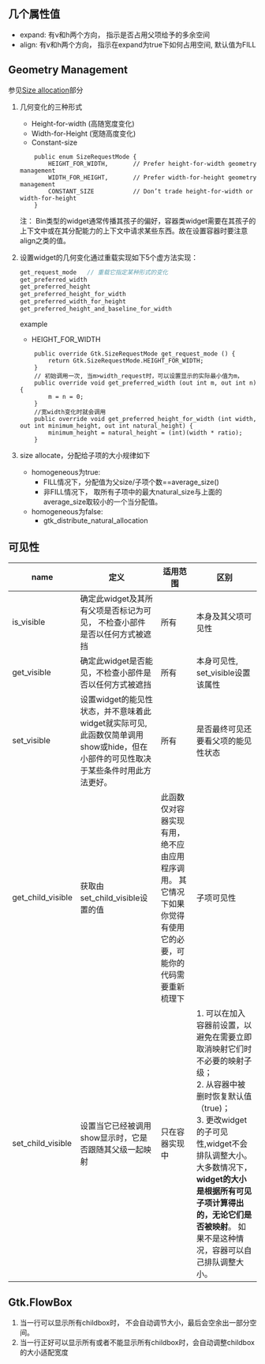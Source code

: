 ## 几个属性值
- expand: 有v和h两个方向， 指示是否占用父项给予的多余空间
- align: 有v和h两个方向， 指示在expand为true下如何占用空间, 默认值为FILL
## Geometry Management 
参见[Size allocation](https://wiki.gnome.org/HowDoI/CustomWidgets#What_virtual_functions_to_implement.3F)部分

1. 几何变化的三种形式
    - Height-for-width (高随宽度变化)
    - Width-for-Height (宽随高度变化)
    - Constant-size
    ```
        public enum SizeRequestMode {
            HEIGHT_FOR_WIDTH,       // Prefer height-for-width geometry management
            WIDTH_FOR_HEIGHT,       // Prefer width-for-height geometry management
            CONSTANT_SIZE           // Don’t trade height-for-width or width-for-height
        }
    ```
    注： Bin类型的widget通常传播其孩子的偏好，容器类widget需要在其孩子的上下文中或在其分配能力的上下文中请求某些东西。故在设置容器时要注意align之类的值。

2. 设置widget的几何变化通过重载实现如下5个虚方法实现：
    ```c
    get_request_mode   // 重载它指定某种形式的变化
    get_preferred_width
    get_preferred_height
    get_preferred_height_for_width
    get_preferred_width_for_height
    get_preferred_height_and_baseline_for_width
    ```

    example
    - HEIGHT_FOR_WIDTH
    ```vala
        public override Gtk.SizeRequestMode get_request_mode () {
            return Gtk.SizeRequestMode.HEIGHT_FOR_WIDTH;
        }
        // 初始调用一次, 当m>width_request时，可以设置显示的实际最小值为m，
        public override void get_preferred_width (out int m, out int n) {
            m = n = 0;
        }
        //宽width变化时就会调用
        public override void get_preferred_height_for_width (int width, out int minimum_height, out int natural_height) {
            minimum_height = natural_height = (int)(width * ratio);
        }
    ```

3. size allocate，分配给子项的大小规律如下
    - homogeneous为true:
        - FILL情况下，分配值为父size/子项个数==average_size()
        - 非FILL情况下， 取所有子项中的最大natural_size与上面的average_size取较小的一个当分配值。
    - homogeneous为false:
        - gtk_distribute_natural_allocation

## 可见性
name | 定义 | 适用范围 | 区别 
-|-|-|-
is_visible | 确定此widget及其所有父项是否标记为可见， 不检查小部件是否以任何方式被遮挡  | 所有 |   本身及其父项可见性
get_visible | 确定此widget是否能见，不检查小部件是否以任何方式被遮挡 |所有 | 本身可见性, set_visible设置该属性
set_visible | 设置widget的能见性状态，并不意味着此widget就实际可见, 此函数仅简单调用show或hide，但在小部件的可见性取决于某些条件时用此方法更好。| 所有 | 是否最终可见还要看父项的能见性状态
get_child_visible | 获取由set_child_visible设置的值 | 此函数仅对容器实现有用，绝不应由应用程序调用。 其它情况下如果你觉得有使用它的必要，可能你的代码需要重新梳理下 |  子项可见性
set_child_visible | 设置当它已经被调用show显示时，它是否跟随其父级一起映射 | 只在容器实现中 |  1. 可以在加入容器前设置，以避免在需要立即取消映射它们时不必要的映射子级；<br> 2. 从容器中被删时恢复默认值（true)； <br> 3. 更改widget的子可见性,widget不会排队调整大小。 大多数情况下，**widget的大小是根据所有可见子项计算得出的，无论它们是否被映射**。 如果不是这种情况，容器可以自己排队调整大小。


## Gtk.FlowBox
1. 当一行可以显示所有childbox时， 不会自动调节大小，最后会空余出一部分空间。
2. 当一行正好可以显示所有或者不能显示所有childbox时，会自动调整childbox的大小适配宽度

